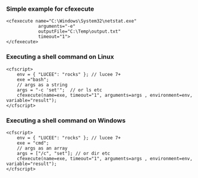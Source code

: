 ### Simple example for cfexecute

```lucee
<cfexecute name="C:\Windows\System32\netstat.exe"
            arguments="-e"
            outputFile="C:\Temp\output.txt"
            timeout="1">
</cfexecute>
```

### Executing a shell command on Linux

```lucee
<cfscript>
	env = { "LUCEE": "rocks" }; // lucee 7+
	exe ="bash";
	// args as a string
	args = "-c 'set'";  // or ls etc
	cfexecute(name=exe, timeout="1", arguments=args , environment=env, variable="result");	
</cfscript>
```

### Executing a shell command on Windows

```lucee
<cfscript>
	env = { "LUCEE": "rocks" }; // lucee 7+
	exe = "cmd";
	// args as an array
	args = ["/c", "set"]; // or dir etc
	cfexecute(name=exe, timeout="1", arguments=args , environment=env, variable="result");
</cfscript>
```

